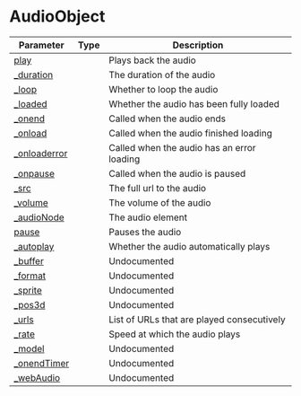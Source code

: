 # AudioObject

<table><thead><tr><th>Parameter</th><th data-type="select">Type</th><th>Description</th></tr></thead><tbody><tr><td><a href="play">play</a></td><td></td><td>Plays back the audio</td></tr><tr><td><a href="duration">_duration</a></td><td></td><td>The duration of the audio</td></tr><tr><td><a href="loop">_loop</a></td><td></td><td>Whether to loop the audio</td></tr><tr><td><a href="loaded">_loaded</a></td><td></td><td>Whether the audio has been fully loaded</td></tr><tr><td><a href="onend">_onend</a></td><td></td><td>Called when the audio ends</td></tr><tr><td><a href="onload">_onload</a></td><td></td><td>Called when the audio finished loading</td></tr><tr><td><a href="onloaderror">_onloaderror</a></td><td></td><td>Called when the audio has an error loading</td></tr><tr><td><a href="onpause">_onpause</a></td><td></td><td>Called when the audio is paused</td></tr><tr><td><a href="src">_src</a></td><td></td><td>The full url to the audio</td></tr><tr><td><a href="_volume">_volume</a></td><td></td><td>The volume of the audio</td></tr><tr><td><a href="_audionode">_audioNode</a></td><td></td><td>The audio element</td></tr><tr><td><a href="pause">pause</a></td><td></td><td>Pauses the audio</td></tr><tr><td><a href="autoplay">_autoplay</a></td><td></td><td>Whether the audio automatically plays</td></tr><tr><td><a href="buffer">_buffer</a></td><td></td><td>Undocumented</td></tr><tr><td><a href="format">_format</a></td><td></td><td>Undocumented</td></tr><tr><td><a href="sprite">_sprite</a></td><td></td><td>Undocumented</td></tr><tr><td><a href="pos3d">_pos3d</a></td><td></td><td>Undocumented</td></tr><tr><td><a href="urls">_urls</a></td><td></td><td>List of URLs that are played consecutively</td></tr><tr><td><a href="rate">_rate</a></td><td></td><td>Speed at which the audio plays</td></tr><tr><td><a href="model">_model</a></td><td></td><td>Undocumented</td></tr><tr><td><a href="onendTimer">_onendTimer</a></td><td></td><td>Undocumented</td></tr><tr><td><a href="webAudio">_webAudio</a></td><td></td><td>Undocumented</td></tr></tbody></table>
